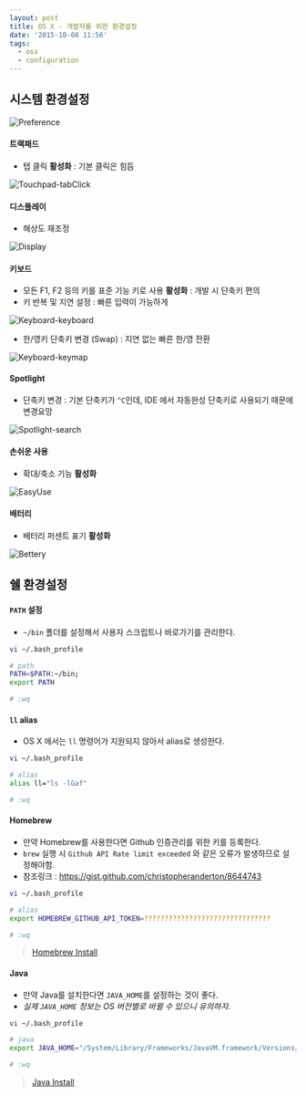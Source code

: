 ```yaml
---
layout: post
title: OS X - 개발자를 위한 환경설정
date: '2015-10-08 11:56'
tags:
  - osx
  - configuration
---
```


## 시스템 환경설정

![Preference](/images/2015/10/osx-01-preference.png)

#### 트랙패드
- 탭 클릭 **활성화** : 기본 클릭은 힘듬

![Touchpad-tabClick](/images/2015/10/osx-02-tabclick.png)

#### 디스플레이
- 해상도 재조정

![Display](/images/2015/10/osx-03-display.png)

#### 키보드
- 모든 F1, F2 등의 키를 표준 기능 키로 사용 **활성화** : 개발 시 단축키 편의
- 키 반복 및 지연 설정 : 빠른 입력이 가능하게

![Keyboard-keyboard](/images/2015/10/osx-04-1-keyboard.png)

- 한/영키 단축키 변경 (Swap) : 지연 없는 빠른 한/영 전환

![Keyboard-keymap](/images/2015/10/osx-04-2-keyboard-change.png)

#### Spotlight
- 단축키 변경 : 기본 단축키가 `^C`인데, IDE 에서 자동완성 단축키로 사용되기 때문에 변경요망

![Spotlight-search](/images/2015/10/osx-05-spotlight.png)

#### 손쉬운 사용
- 확대/축소 기능 **활성화**

![EasyUse](/images/2015/10/osx-06-easyuse.png)

#### 배터리
- 배터리 퍼센트 표기 **활성화**

![Bettery](/images/2015/10/osx-07-bettery.png)

## 쉘 환경설정

#### `PATH` 설정
- `~/bin` 폴더를 설정해서 사용자 스크립트나 바로가기를 관리한다.

```bash
vi ~/.bash_profile

# path
PATH=$PATH:~/bin;
export PATH

# :wq
```

#### `ll` alias
- OS X 에서는 `ll` 명령어가 지원되지 않아서 alias로 생성한다.

```bash
vi ~/.bash_profile

# alias
alias ll="ls -lGaf"

# :wq
```

#### Homebrew
- 만약 Homebrew를 사용한다면 Github 인증관리를 위한 키를 등록한다.
 - `brew` 실행 시 `Github API Rate limit exceeded` 와 같은 오류가 발생하므로 설정해야함.
 - 참조링크 : https://gist.github.com/christopheranderton/8644743

```bash
vi ~/.bash_profile

# alias
export HOMEBREW_GITHUB_API_TOKEN=???????????????????????????????

# :wq
```

> [Homebrew Install][a38ca92d]

#### Java
- 만약 Java를 설치한다면 `JAVA_HOME`를 설정하는 것이 좋다.
- _실제 `JAVA_HOME` 정보는 OS 버전별로 바뀔 수 있으니 유의하자._

```bash
vi ~/.bash_profile

# java
export JAVA_HOME="/System/Library/Frameworks/JavaVM.framework/Versions/CurrentJDK/Home"

# :wq
```

> [Java Install][0e59b43a]

  [a38ca92d]: /2015/09/25/osx-program-for-dev/#homebrew "Homebrew Install"
  [0e59b43a]: /2015/09/25/osx-program-for-dev/#dev "Java Install"
